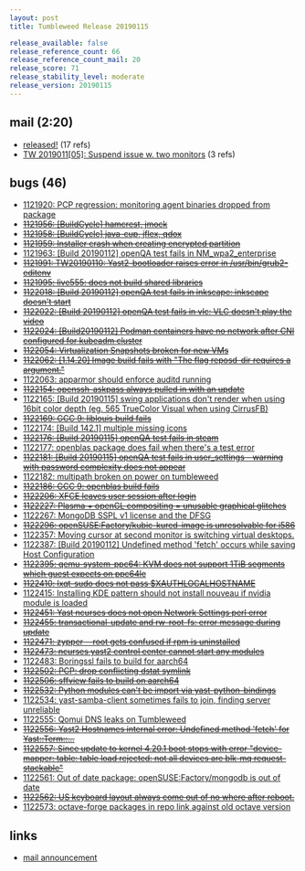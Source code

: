 ```yaml
---
layout: post
title: Tumbleweed Release 20190115

release_available: false
release_reference_count: 66
release_reference_count_mail: 20
release_score: 71
release_stability_level: moderate
release_version: 20190115
---
```


## mail (2:20)

- [released!](https://lists.opensuse.org/opensuse-factory/2019-01/msg00204.html) (17 refs)
- [TW 2019011\[05\]: Suspend issue w. two monitors](https://lists.opensuse.org/opensuse-factory/2019-01/msg00357.html) (3 refs)

## bugs (46)

<!--more-->

- [1121920: PCP regression: monitoring agent binaries dropped from package](https://bugzilla.opensuse.org/show_bug.cgi?id=1121920)
- ~~[1121956: \[BuildCycle\] hamcrest, jmock](https://bugzilla.opensuse.org/show_bug.cgi?id=1121956)~~
- ~~[1121958: \[BuildCycle\] java-cup, jflex, qdox](https://bugzilla.opensuse.org/show_bug.cgi?id=1121958)~~
- ~~[1121959: Installer crash when creating encrypted partition](https://bugzilla.opensuse.org/show_bug.cgi?id=1121959)~~
- [1121963: \[Build 20190112\] openQA test fails in NM_wpa2_enterprise](https://bugzilla.opensuse.org/show_bug.cgi?id=1121963)
- ~~[1121991: TW20190110: Yast2-bootloader raises error in /usr/bin/grub2-editenv](https://bugzilla.opensuse.org/show_bug.cgi?id=1121991)~~
- ~~[1121995: live555: does not build shared libraries](https://bugzilla.opensuse.org/show_bug.cgi?id=1121995)~~
- ~~[1122018: \[Build 20190112\] openQA test fails in inkscape: inkscape doesn't start](https://bugzilla.opensuse.org/show_bug.cgi?id=1122018)~~
- ~~[1122022: \[Build 20190112\] openQA test fails in vlc: VLC doesn't play the video](https://bugzilla.opensuse.org/show_bug.cgi?id=1122022)~~
- ~~[1122024: \[Build20190112\] Podman containers have no network after CNI configured for kubeadm cluster](https://bugzilla.opensuse.org/show_bug.cgi?id=1122024)~~
- ~~[1122054: Virtualization Snapshots broken for new VMs](https://bugzilla.opensuse.org/show_bug.cgi?id=1122054)~~
- ~~[1122062: \[1.14.20\] Image build fails with "The flag reposd-dir requires a argument."](https://bugzilla.opensuse.org/show_bug.cgi?id=1122062)~~
- [1122063: apparmor should enforce auditd running](https://bugzilla.opensuse.org/show_bug.cgi?id=1122063)
- ~~[1122154: openssh-askpass always pulled in with an update](https://bugzilla.opensuse.org/show_bug.cgi?id=1122154)~~
- [1122165: \[Build 20190115\] swing applications don't render when using 16bit color depth (eg. 565 TrueColor Visual when using CirrusFB)](https://bugzilla.opensuse.org/show_bug.cgi?id=1122165)
- ~~[1122169: GCC 9: liblouis build fails](https://bugzilla.opensuse.org/show_bug.cgi?id=1122169)~~
- [1122174: \[Build 142.1\] multiple missing icons](https://bugzilla.opensuse.org/show_bug.cgi?id=1122174)
- ~~[1122176: \[Build 20190115\] openQA test fails in steam](https://bugzilla.opensuse.org/show_bug.cgi?id=1122176)~~
- [1122177: openblas package does fail when there's a test error](https://bugzilla.opensuse.org/show_bug.cgi?id=1122177)
- ~~[1122181: \[Build 20190115\] openQA test fails in user_settings - warning with password complexity does not appear](https://bugzilla.opensuse.org/show_bug.cgi?id=1122181)~~
- [1122182: multipath broken on power on tumbleweed](https://bugzilla.opensuse.org/show_bug.cgi?id=1122182)
- ~~[1122186: GCC 9: openblas build fails](https://bugzilla.opensuse.org/show_bug.cgi?id=1122186)~~
- ~~[1122206: XFCE leaves user session after login](https://bugzilla.opensuse.org/show_bug.cgi?id=1122206)~~
- ~~[1122227: Plasma + openGL compositing = unusable graphical glitches](https://bugzilla.opensuse.org/show_bug.cgi?id=1122227)~~
- [1122267: MongoDB SSPL v1 license and the DFSG](https://bugzilla.opensuse.org/show_bug.cgi?id=1122267)
- ~~[1122296: openSUSE:Factory/kubic-kured-image is unresolvable for i586](https://bugzilla.opensuse.org/show_bug.cgi?id=1122296)~~
- [1122357: Moving cursor at second monitor is switching  virtual desktops.](https://bugzilla.opensuse.org/show_bug.cgi?id=1122357)
- [1122387: \[Build 20190112\] Undefined method 'fetch' occurs while saving Host Configuration](https://bugzilla.opensuse.org/show_bug.cgi?id=1122387)
- ~~[1122395: qemu-system-ppc64: KVM does not support 1TiB segments which guest expects on ppc64le](https://bugzilla.opensuse.org/show_bug.cgi?id=1122395)~~
- ~~[1122410: lxqt-sudo does not pass $XAUTHLOCALHOSTNAME](https://bugzilla.opensuse.org/show_bug.cgi?id=1122410)~~
- [1122415: Installing KDE pattern should not install nouveau if nvidia module is loaded](https://bugzilla.opensuse.org/show_bug.cgi?id=1122415)
- ~~[1122451: Yast ncurses does not open Network Settings perl error](https://bugzilla.opensuse.org/show_bug.cgi?id=1122451)~~
- ~~[1122455: transactional-update and rw-root-fs: error message during update](https://bugzilla.opensuse.org/show_bug.cgi?id=1122455)~~
- ~~[1122471: zypper --root gets confused if rpm is uninstalled](https://bugzilla.opensuse.org/show_bug.cgi?id=1122471)~~
- ~~[1122473: ncurses yast2 control center cannot start any modules](https://bugzilla.opensuse.org/show_bug.cgi?id=1122473)~~
- [1122483: Boringssl fails to build for aarch64](https://bugzilla.opensuse.org/show_bug.cgi?id=1122483)
- ~~[1122502: PCP: drop conflicting dstat symlink](https://bugzilla.opensuse.org/show_bug.cgi?id=1122502)~~
- ~~[1122506: sffview fails to build on aarch64](https://bugzilla.opensuse.org/show_bug.cgi?id=1122506)~~
- ~~[1122532: Python modules can't be import via yast-python-bindings](https://bugzilla.opensuse.org/show_bug.cgi?id=1122532)~~
- [1122534: yast-samba-client sometimes fails to join, finding server unreliable](https://bugzilla.opensuse.org/show_bug.cgi?id=1122534)
- [1122555: Qomui DNS leaks on Tumbleweed](https://bugzilla.opensuse.org/show_bug.cgi?id=1122555)
- ~~[1122556: Yast2 Hostnames internal error: Undefined method 'fetch' for <Yast::Term::...>](https://bugzilla.opensuse.org/show_bug.cgi?id=1122556)~~
- ~~[1122557: Since update to kernel 4.20.1 boot stops with error "device-mapper: table: table load rejected: not all devices are blk-mq request-stackable"](https://bugzilla.opensuse.org/show_bug.cgi?id=1122557)~~
- [1122561: Out of date package: openSUSE:Factory/mongodb is out of date](https://bugzilla.opensuse.org/show_bug.cgi?id=1122561)
- ~~[1122562: US keyboard layout always come out of no where after reboot.](https://bugzilla.opensuse.org/show_bug.cgi?id=1122562)~~
- [1122573: octave-forge packages in repo link against old octave version](https://bugzilla.opensuse.org/show_bug.cgi?id=1122573)



## links

- [mail announcement](https://lists.opensuse.org/opensuse-factory/2019-01/msg00193.html)
